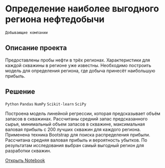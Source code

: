 # Определение наиболее выгодного региона нефтедобычи

`Добывающие компании`

## Описание проекта

Предоставлены пробы нефти в трёх регионах. Характеристики для каждой скважины в регионе уже известны. Необходимо построить модель для определения региона, где добыча принесёт наибольшую прибыль. 

## Решение

`Python` `Pandas` `NumPy` `Scikit-learn` `SciPy`

Построена модель линейной регрессии, которая предсказывает объём запасов в скважинах. Рассчитаны средний запас предсказанного сырья, минимальный объем запасов в скважине, максимальная валовая прибыль с 200 лучших скважин для каждого региона. Применена техника Bootstrap для поиска распределения прибыли. Рассчитана средняя валовая прибыль и вероятность убытков. По результатам исследования выбран самый выгодный регион для разработки скважин.

[Открыть Notebook](https://github.com/Kri5PO/Projects/blob/main/07_Определение_выгодного_региона_нефтедобычи/oil.ipynb)


```python

```
